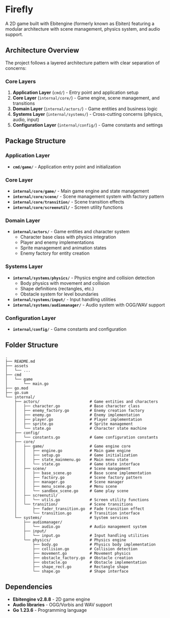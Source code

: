 # Firefly

A 2D game built with Ebitengine (formerly known as Ebiten) featuring a modular architecture with scene management, physics system, and audio support.

## Architecture Overview

The project follows a layered architecture pattern with clear separation of concerns:

### Core Layers

1. **Application Layer** (`cmd/`) - Entry point and application setup
2. **Core Layer** (`internal/core/`) - Game engine, scene management, and transitions
3. **Domain Layer** (`internal/actors/`) - Game entities and business logic
4. **Systems Layer** (`internal/systems/`) - Cross-cutting concerns (physics, audio, input)
5. **Configuration Layer** (`internal/config/`) - Game constants and settings

## Package Structure

### Application Layer
- **`cmd/game/`** - Application entry point and initialization

### Core Layer
- **`internal/core/game/`** - Main game engine and state management
- **`internal/core/scene/`** - Scene management system with factory pattern
- **`internal/core/transition/`** - Scene transition effects
- **`internal/core/screenutil/`** - Screen utility functions

### Domain Layer
- **`internal/actors/`** - Game entities and character system
  - Character base class with physics integration
  - Player and enemy implementations
  - Sprite management and animation states
  - Enemy factory for entity creation

### Systems Layer
- **`internal/systems/physics/`** - Physics engine and collision detection
  - Body physics with movement and collision
  - Shape definitions (rectangles, etc.)
  - Obstacle system for level boundaries
- **`internal/systems/input/`** - Input handling utilities
- **`internal/systems/audiomanager/`** - Audio system with OGG/WAV support

### Configuration Layer
- **`internal/config/`** - Game constants and configuration

## Folder Structure

```text
.
├── README.md
├── assets
│   └── ...
├── cmd
│   └── game
│       └── main.go
├── go.mod
├── go.sum
└── internal/
    ├── actors/                      # Game entities and characters
    │   ├── character.go             # Base character class
    │   ├── enemy_factory.go         # Enemy creation factory
    │   ├── enemy.go                 # Enemy implementation
    │   ├── player.go                # Player implementation
    │   ├── sprite.go                # Sprite management
    │   └── state.go                 # Character state machine
    ├── config/
    │   └── constants.go             # Game configuration constants
    ├── core/
    │   ├── game/                    # Game engine core
    │   │   ├── engine.go            # Main game engine
    │   │   ├── setup.go             # Game initialization
    │   │   ├── state_mainmenu.go    # Main menu state
    │   │   └── state.go             # Game state interface
    │   ├── scene/                   # Scene management
    │   │   ├── base_scene.go        # Base scene implementation
    │   │   ├── factory.go           # Scene factory pattern
    │   │   ├── manager.go           # Scene manager
    │   │   ├── menu_scene.go        # Menu scene
    │   │   └── sandbox_scene.go     # Game play scene
    │   ├── screenutil/
    │   │   └── utils.go             # Screen utility functions
    │   └── transition/              # Scene transitions
    │       ├── fader_transition.go  # Fade transition effect
    │       └── transition.go        # Transition interface
    └── systems/                     # System services
        ├── audiomanager/
        │   └── audio.go             # Audio management system
        ├── input/
        │   └── input.go             # Input handling utilities
        └── physics/                 # Physics engine
            ├── body.go              # Physics body implementation
            ├── collision.go         # Collision detection
            ├── movement.go          # Movement physics
            ├── obstacle_factory.go  # Obstacle creation
            ├── obstacle.go          # Obstacle implementation
            ├── shape_rect.go        # Rectangle shape
            └── shape.go             # Shape interface
```

## Dependencies

- **Ebitengine v2.8.8** - 2D game engine
- **Audio libraries** - OGG/Vorbis and WAV support
- **Go 1.23.6** - Programming language
